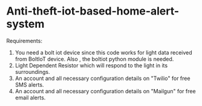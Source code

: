 # Anti-theft-iot-based-home-alert-system
Requirements:
1. You need a bolt iot device since this code works for light data received from BoltIoT device. Also , the boltiot python module is needed.
2. Light Dependent Resistor which will respond to the light in its surroundings.
3. An account and all necessary configuration details on "Twilio" for free SMS alerts.
4. An account and all necessary configuration details on "Mailgun" for free email alerts.
